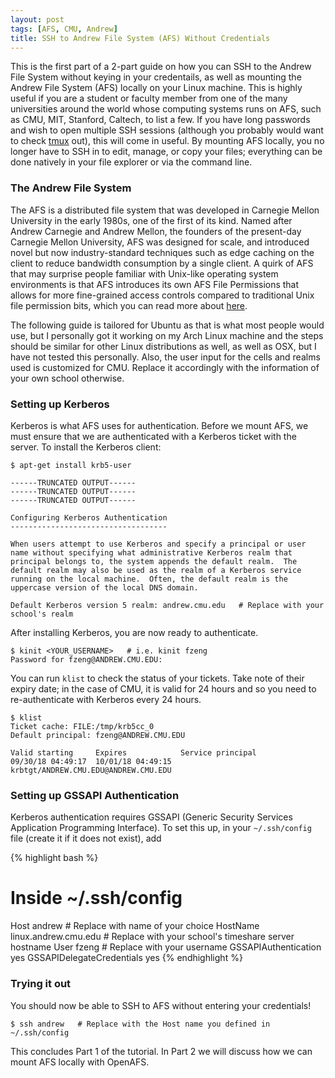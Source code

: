 ```yaml
---
layout: post
tags: [AFS, CMU, Andrew]
title: SSH to Andrew File System (AFS) Without Credentials
---
```

This is the first part of a 2-part guide on how you can SSH to the Andrew File System without keying in your credentails, as well as mounting the Andrew File System (AFS) locally on your Linux machine. This is highly useful if you are a student or faculty member from one of the many universities around the world whose computing systems runs on AFS, such as CMU, MIT, Stanford, Caltech, to list a few. If you have long passwords and wish to open multiple SSH sessions (although you probably would want to check [tmux](https://www.ocf.berkeley.edu/~ckuehl/tmux/) out), this will come in useful. By mounting AFS locally, you no longer have to SSH in to edit, manage, or copy your files; everything can be done natively in your file explorer or via the command line.

### The Andrew File System
The AFS is a distributed file system that was developed in Carnegie Mellon University in the early 1980s, one of the first of its kind. Named after Andrew Carnegie and Andrew Mellon, the founders of the present-day Carnegie Mellon University, AFS was designed for scale, and introduced novel but now industry-standard techniques such as edge caching on the client to reduce bandwidth consumption by a single client. A quirk of AFS that may surprise people familiar with Unix-like operating
system environments is that AFS introduces its own AFS File Permissions that allows for more fine-grained access controls compared to traditional Unix file permission bits, which you can read more about [here](https://computing.cs.cmu.edu/help-support/afs-acls.html).

The following guide is tailored for Ubuntu as that is what most people would use, but I personally got it working on my Arch Linux machine and the steps should be similar for other Linux distributions as well, as well as OSX, but I have not tested this personally. Also, the user input for the cells and realms used is customized for CMU. Replace it accordingly with the information of your own school otherwise.

### Setting up Kerberos
Kerberos is what AFS uses for authentication. Before we mount AFS, we must ensure that we are authenticated with a Kerberos ticket with the server. To install the Kerberos client:

```
$ apt-get install krb5-user

------TRUNCATED OUTPUT------
------TRUNCATED OUTPUT------
------TRUNCATED OUTPUT------

Configuring Kerberos Authentication
-----------------------------------

When users attempt to use Kerberos and specify a principal or user name without specifying what administrative Kerberos realm that principal belongs to, the system appends the default realm.  The default realm may also be used as the realm of a Kerberos service running on the local machine.  Often, the default realm is the uppercase version of the local DNS domain.

Default Kerberos version 5 realm: andrew.cmu.edu   # Replace with your school's realm
```

After installing Kerberos, you are now ready to authenticate.

```
$ kinit <YOUR_USERNAME>   # i.e. kinit fzeng
Password for fzeng@ANDREW.CMU.EDU:
```

You can run `klist` to check the status of your tickets. Take note of their expiry date; in the case of CMU, it is valid for 24 hours and so you need to re-authenticate with Kerberos every 24 hours.

```
$ klist
Ticket cache: FILE:/tmp/krb5cc_0
Default principal: fzeng@ANDREW.CMU.EDU

Valid starting     Expires            Service principal
09/30/18 04:49:17  10/01/18 04:49:15  krbtgt/ANDREW.CMU.EDU@ANDREW.CMU.EDU
```

### Setting up GSSAPI Authentication
Kerberos authentication requires GSSAPI (Generic Security Services Application Programming Interface). To set this up, in your `~/.ssh/config` file (create it if it does not exist), add

{% highlight bash %}
# Inside ~/.ssh/config
Host andrew   # Replace with name of your choice
  HostName linux.andrew.cmu.edu   # Replace with your school's timeshare server hostname
  User fzeng # Replace with your username
  GSSAPIAuthentication yes
  GSSAPIDelegateCredentials yes
{% endhighlight %}

### Trying it out
You should now be able to SSH to AFS without entering your credentials!

```
$ ssh andrew   # Replace with the Host name you defined in ~/.ssh/config
```

This concludes Part 1 of the tutorial. In Part 2 we will discuss how we can mount AFS locally with OpenAFS.

